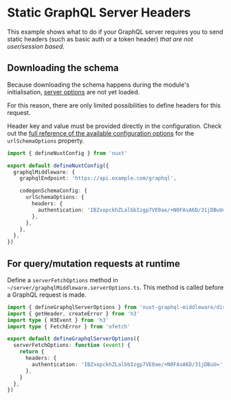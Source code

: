 # Static GraphQL Server Headers

This example shows what to do if your GraphQL server requires you to send static
headers (such as basic auth or a token header) _that are not user/session
based_.

## Downloading the schema

Because downloading the schema happens during the module's initialisation,
[server options](/configuration/server-options) are not yet loaded.

For this reason, there are only limited possibilities to define headers for this
request.

Header key and value must be provided directly in the configuration. Check out
the
[full reference of the available configuration options](https://the-guild.dev/graphql/codegen/docs/config-reference/schema-field#supported-configuration)
for the `urlSchemaOptions` property.

```typescript
import { defineNuxtConfig } from 'nuxt'

export default defineNuxtConfig({
  graphqlMiddleware: {
    graphqlEndpoint: 'https://api.example.com/graphql',

    codegenSchemaConfig: {
      urlSchemaOptions: {
        headers: {
          authentication: 'IBZxopckhZLalbbIzgp7VE0ae/+N0FAsA6D/31jDBuU=',
        },
      },
    },
  },
})
```

## For query/mutation requests at runtime

Define a `serverFetchOptions` method in
`~/server/graphqlMiddleware.serverOptions.ts`. This method is called before a
GraphQL request is made.

```typescript
import { defineGraphqlServerOptions } from 'nuxt-graphql-middleware/dist/runtime/serverOptions'
import { getHeader, createError } from 'h3'
import type { H3Event } from 'h3'
import type { FetchError } from 'ofetch'

export default defineGraphqlServerOptions({
  serverFetchOptions: function (event) {
    return {
      headers: {
        authentication: 'IBZxopckhZLalbbIzgp7VE0ae/+N0FAsA6D/31jDBuU=',
      },
    }
  },
})
```
